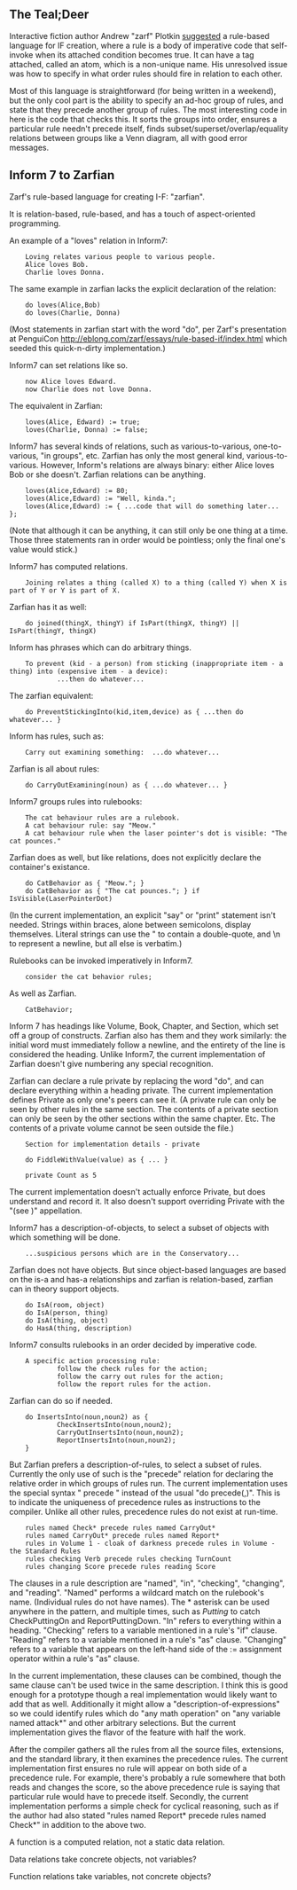 ## The Teal;Deer

Interactive fiction author Andrew "zarf" Plotkin [suggested](http://eblong.com/zarf/essays/rule-based-if/index.html) a rule-based language for IF creation, where a rule is a body of imperative code that self-invoke when its attached condition becomes true.  It can have a tag attached, called an atom, which is a non-unique name.  His unresolved issue was how to specify in what order rules should fire in relation to each other.

Most of this language is straightforward (for being written in a weekend), but the only cool part is the ability to specify an ad-hoc group of rules, and state that they precede another group of rules.  The most interesting code in here is the code that checks this.  It sorts the groups into order, ensures a particular rule needn't precede itself, finds subset/superset/overlap/equality relations between groups like a Venn diagram, all with good error messages.


## Inform 7 to Zarfian

Zarf's rule-based language for creating I-F: "zarfian".

It is relation-based, rule-based, and has a touch of aspect-oriented programming. 

An example of a "loves" relation in Inform7:

        Loving relates various people to various people.
        Alice loves Bob.
        Charlie loves Donna.
        
The same example in zarfian lacks the explicit declaration of the relation:

        do loves(Alice,Bob)
        do loves(Charlie, Donna)

(Most statements in zarfian start with the word "do", per Zarf's presentation at PenguiCon http://eblong.com/zarf/essays/rule-based-if/index.html which seeded this quick-n-dirty implementation.)

Inform7 can set relations like so.

        now Alice loves Edward.
        now Charlie does not love Donna.

The equivalent in Zarfian:

        loves(Alice, Edward) := true;
        loves(Charlie, Donna) := false;

Inform7 has several kinds of relations, such as various-to-various, one-to-various, "in groups", etc.  Zarfian has only the most general kind, various-to-various. However, Inform's relations are always binary: either Alice loves Bob or she doesn't.  Zarfian relations can be anything.

        loves(Alice,Edward) := 80;
        loves(Alice,Edward) := "Well, kinda.";
        loves(Alice,Edward) := { ...code that will do something later... };

(Note that although it can be anything, it can still only be one thing at a time. Those three statements ran in order would be pointless; only the final one's value would stick.)

Inform7 has computed relations.

        Joining relates a thing (called X) to a thing (called Y) when X is part of Y or Y is part of X.

Zarfian has it as well:

        do joined(thingX, thingY) if IsPart(thingX, thingY) || IsPart(thingY, thingX)

Inform has phrases which can do arbitrary things.

        To prevent (kid - a person) from sticking (inappropriate item - a thing) into (expensive item - a device):
                ...then do whatever...

The zarfian equivalent:

        do PreventStickingInto(kid,item,device) as { ...then do whatever... }

Inform has rules, such as:

        Carry out examining something:  ...do whatever...
        
Zarfian is all about rules:

        do CarryOutExamining(noun) as { ...do whatever... }


Inform7 groups rules into rulebooks:

        The cat behaviour rules are a rulebook.
        A cat behaviour rule: say "Meow."
        A cat behaviour rule when the laser pointer's dot is visible: "The cat pounces." 
        
Zarfian does as well, but like relations, does not explicitly declare the container's existance.

        do CatBehavior as { "Meow."; }
        do CatBehavior as { "The cat pounces."; } if IsVisible(LaserPointerDot)

(In the current implementation, an explicit "say" or "print" statement isn't needed.  Strings within braces, alone between semicolons, display themselves. Literal strings can use the \" to contain a double-quote, and \n to represent a newline, but all else is verbatim.)

Rulebooks can be invoked imperatively in Inform7.

        consider the cat behavior rules;

As well as Zarfian.
        
        CatBehavior;

Inform 7 has headings like Volume, Book, Chapter, and Section, which set off a group of constructs. Zarfian also has them and they work similarly: the initial word must immediately follow a newline, and the entirety of the line is considered the heading.  Unlike Inform7, the current implementation of Zarfian doesn't give numbering any special recognition.

Zarfian can declare a rule private by replacing the word "do", and can declare everything within a heading private. The current implementation defines Private as only one's peers can see it. (A private rule can only be seen by other rules in the same section. The contents of a private section can only be seen by the other sections within the same chapter. Etc. The contents of a private volume cannot be seen outside the file.)

        Section for implementation details - private
        
        do FiddleWithValue(value) as { ... } 
        
        private Count as 5

The current implementation doesn't actually enforce Private, but does understand and record it. It also doesn't support overriding Private with the "(see <heading>)" appellation. 

Inform7 has a description-of-objects, to select a subset of objects with which something will be done.

        ...suspicious persons which are in the Conservatory...

Zarfian does not have objects. But since object-based languages are based on the is-a and has-a relationships and zarfian is relation-based, zarfian can in theory support objects.

        do IsA(room, object)
        do IsA(person, thing)
        do IsA(thing, object)
        do HasA(thing, description)

Inform7 consults rulebooks in an order decided by imperative code.

        A specific action processing rule:
                follow the check rules for the action;
                follow the carry out rules for the action;
                follow the report rules for the action.

Zarfian can do so if needed.
        
        do InsertsInto(noun,noun2) as {
                CheckInsertsInto(noun,noun2);
                CarryOutInsertsInto(noun,noun2);
                ReportInsertsInto(noun,noun2);
        }

But Zarfian prefers a description-of-rules, to select a subset of rules.  Currently the only use of such is the "precede" relation for declaring the relative order in which groups of rules run. The current implementation uses the special syntax "<description of rules> precede <description of rules>" instead of the usual "do precede(<description>,<description>)". This is to indicate the uniqueness of precedence rules as instructions to the compiler. Unlike all other rules, precedence rules do not exist at run-time. 

        rules named Check* precede rules named CarryOut*
        rules named CarryOut* precede rules named Report*
        rules in Volume 1 - cloak of darkness precede rules in Volume - the Standard Rules
        rules checking Verb precede rules checking TurnCount
        rules changing Score precede rules reading Score

The clauses in a rule description are "named", "in", "checking", "changing", and "reading".  "Named" performs a wildcard match on the rulebook's name. (Individual rules do not have names). The * asterisk can be used anywhere in the pattern, and multiple times, such as *Putting* to catch CheckPuttingOn and ReportPuttingDown.  "In" refers to everything within a heading.  "Checking" refers to a variable mentioned in a rule's "if" clause. "Reading" refers to a variable mentioned in a rule's "as" clause. "Changing" refers to a variable that appears on the left-hand side of the := assignment operator within a rule's "as" clause.  

In the current implementation, these clauses can be combined, though the same clause can't be used twice in the same description. I think this is good enough for a prototype though a real implementation would likely want to add that as well.  Additionally it might allow a "description-of-expressions" so we could identify rules which do "any math operation" on "any variable named attack*" and other arbitrary selections. But the current implementation gives the flavor of the feature with half the work.

After the compiler gathers all the rules from all the source files, extensions, and the standard library, it then examines the precedence rules.  The current implementation first ensures no rule will appear on both side of a precedence rule.  For example, there's probably a rule somewhere that both reads and changes the score, so the above precedence rule is saying that particular rule would have to precede itself.  Secondly, the current implementation performs a simple check for cyclical reasoning, such as if the author had also stated "rules named Report* precede rules named Check*" in addition to the above two. 




A function is a computed relation, not a static data relation.

Data relations take concrete objects, not variables?

Function relations take variables, not concrete objects?

